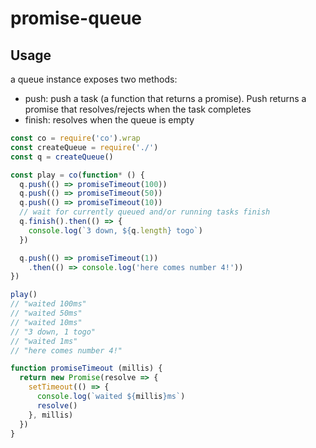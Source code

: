
# promise-queue

## Usage

a queue instance exposes two methods:
- push: push a task (a function that returns a promise). Push returns a promise that resolves/rejects when the task completes
- finish: resolves when the queue is empty

```js
const co = require('co').wrap
const createQueue = require('./')
const q = createQueue()

const play = co(function* () {
  q.push(() => promiseTimeout(100))
  q.push(() => promiseTimeout(50))
  q.push(() => promiseTimeout(10))
  // wait for currently queued and/or running tasks finish
  q.finish().then(() => {
    console.log(`3 down, ${q.length} togo`)
  })

  q.push(() => promiseTimeout(1))
    .then(() => console.log('here comes number 4!'))
})

play()
// "waited 100ms"
// "waited 50ms"
// "waited 10ms"
// "3 down, 1 togo"
// "waited 1ms"
// "here comes number 4!"

function promiseTimeout (millis) {
  return new Promise(resolve => {
    setTimeout(() => {
      console.log(`waited ${millis}ms`)
      resolve()
    }, millis)
  })
}
```
